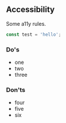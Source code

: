 ## Accessibility

Some a11y rules.

```js
const test = 'hello';
```

### Do's

* one
* two
* three

### Don'ts

* four
* five
* six
